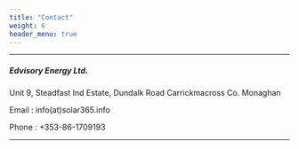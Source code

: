 ```yaml
---
title: "Contact"
weight: 6
header_menu: true
---
```


---
##### Edvisory Energy Ltd.

Unit 9, Steadfast Ind Estate, Dundalk Road
Carrickmacross
Co. Monaghan

Email : info(at)solar365.info

Phone : +353-86-1709193

---